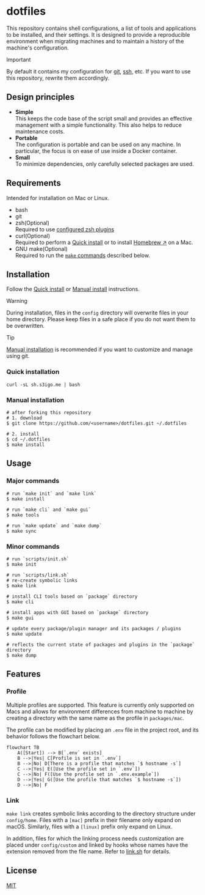 # dotfiles

This repository contains shell configurations,
a list of tools and applications to be installed, and their settings.
It is designed to provide a reproducible environment when migrating machines
and to maintain a history of the machine's configuration.

> [!Important]
> By default it contains my configuration for
> [git](config/home/.config/git/config),
> [ssh](config/home/.ssh/[mac]config), etc.
> If you want to use this repository, rewrite them accordingly.

## Design principles

- **Simple**  
    This keeps the code base of the script small and provides an effective management with a simple functionality.
    This also helps to reduce maintenance costs.
- **Portable**  
    The configuration is portable and can be used on any machine.
    In particular, the focus is on ease of use inside a Docker container.
- **Small**  
    To minimize dependencies, only carefully selected packages are used.

## Requirements

Intended for installation on Mac or Linux.

- bash
- git
- zsh(Optional)  
Required to use [configured zsh plugins](config/home/.config/sheldon/plugins.toml)
- curl(Optional)  
Required to perform a [Quick install](#quick-installation) or to install [Homebrew ↗](https://brew.sh/) on a Mac.
- GNU make(Optional)  
Required to run the [`make` commands](#usage) described below.

## Installation

Follow the [Quick install](#quick-installation) or [Manual install](#manual-installation) instructions.

> [!Warning]
> During installation, files in the `config` directory will overwrite files in your home directory.
> Please keep files in a safe place if you do not want them to be overwritten.

> [!Tip]
> [Manual installation](#manual-installation) is recommended if you want to customize and manage using git.

### Quick installation

```shell
curl -sL sh.s3igo.me | bash
```

### Manual installation

```shell
# after forking this repository
# 1. download
$ git clone https://github.com/<username>/dotfiles.git ~/.dotfiles

# 2. install
$ cd ~/.dotfiles
$ make install
```

## Usage

### Major commands

```shell
# run `make init` and `make link`
$ make install

# run `make cli` and `make gui`
$ make tools

# run `make update` and `make dump`
$ make sync

```
### Minor commands

```shell
# run `scripts/init.sh`
$ make init

# run `scripts/link.sh`
# re-create symbolic links
$ make link

# install CLI tools based on `package` directory
$ make cli

# install apps with GUI based on `package` directory
$ make gui

# update every package/plugin manager and its packages / plugins
$ make update

# reflects the current state of packages and plugins in the `package` directory
$ make dump

```

## Features

### Profile

Multiple profiles are supported.
This feature is currently only supported on Macs and allows for environment differences
from machine to machine by creating a directory with the same name as the profile in `packages/mac`.

The profile can be modified by placing an `.env` file in the project root,
and its behavior follows the flowchart below.


```mermaid
flowchart TB
    A([Start]) --> B[`.env` exists]
    B -->|Yes| C[Profile is set in `.env`]
    B -->|No| D[There is a profile that matches `$ hostname -s`]
    C -->|Yes| E([Use the profile set in `.env`])
    C -->|No| F([Use the profile set in `.env.example`])
    D -->|Yes| G([Use the profile that matches `$ hostname -s`])
    D -->|No| F
```

### Link

`make link` creates symbolic links according to the directory structure under `config/home`.
Files with a `[mac]` prefix in their filename only expand on macOS.
Similarly, files with a `[linux]` prefix only expand on Linux.

In addition, files for which the linking process needs customization are placed under `config/custom`
and linked by hooks whose names have the extension removed from the file name.
Refer to [link.sh](scripts/link.sh) for details.

## License

[MIT](LICENSE)
